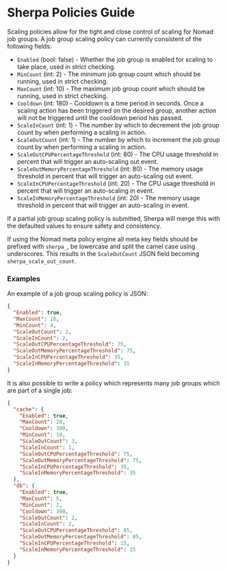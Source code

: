 # Sherpa Policies Guide

Scaling policies allow for the tight and close control of scaling for Nomad job groups. A job group scaling policy can currently consistent of the following fields:
* `Enabled` (bool: false) - Whether the job group is enabled for scaling to take place, used in strict checking.
* `MinCount` (int: 2) - The minimum job group count which should be running, used in strict checking.
* `MaxCount` (int: 10)  - The maximum job group count which should be running, used in strict checking.
* `Cooldown` (int: 180) - Cooldown is a time period in seconds. Once a scaling action has been triggered on the desired group, another action will not be triggered until the cooldown period has passed.
* `ScaleInCount` (int: 1) - The number by which to decrement the job group count by when performing a scaling in action.
* `ScaleOutCount` (int: 1) - The number by which to increment the job group count by when performing a scaling in action.
* `ScaleOutCPUPercentageThreshold` (int: 80) - The CPU usage threshold in percent that will trigger an auto-scaling out event.
* `ScaleOutMemoryPercentageThreshold` (int: 80) - The memory usage threshold in percent that will trigger an auto-scaling out event.
* `ScaleInCPUPercentageThreshold` (int: 20) - The CPU usage threshold in percent that will trigger an auto-scaling in event.
* `ScaleInMemoryPercentageThreshold` (int: 20) - The memory usage threshold in percent that will trigger an auto-scaling in event.

If a partial job group scaling policy is submitted, Sherpa will merge this with the defaulted values to ensure safety and consistency. 

If using the Nomad meta policy engine all meta key fields should be prefixed with `sherpa_`, be lowercase and split the camel case using underscores. This results in the `ScaleOutCount` JSON field becoming `sherpa_scale_out_count`.

### Examples

An example of a job group scaling policy is JSON:
```json
{
  "Enabled": true,
  "MaxCount": 16,
  "MinCount": 4,
  "ScaleOutCount": 2,
  "ScaleInCount": 2,
  "ScaleOutCPUPercentageThreshold": 75,
  "ScaleOutMemoryPercentageThreshold": 75,
  "ScaleInCPUPercentageThreshold": 35,
  "ScaleInMemoryPercentageThreshold": 35
}
```

It is also possible to write a policy which represents many job groups which are part of a single job:
```json
{
  "cache": {
    "Enabled": true,
    "MaxCount": 20,
    "Cooldown": 300,
    "MinCount": 10,
    "ScaleOutCount": 3,
    "ScaleInCount": 1,
    "ScaleOutCPUPercentageThreshold": 75,
    "ScaleOutMemoryPercentageThreshold": 75,
    "ScaleInCPUPercentageThreshold": 35,
    "ScaleInMemoryPercentageThreshold": 35
  },
  "db": {
    "Enabled": true,
    "MaxCount": 5,
    "MinCount": 2,
    "Cooldown": 300,
    "ScaleOutCount": 2,
    "ScaleInCount": 2,
    "ScaleOutCPUPercentageThreshold": 85,
    "ScaleOutMemoryPercentageThreshold": 85,
    "ScaleInCPUPercentageThreshold": 15,
    "ScaleInMemoryPercentageThreshold": 15
  }
}
```
